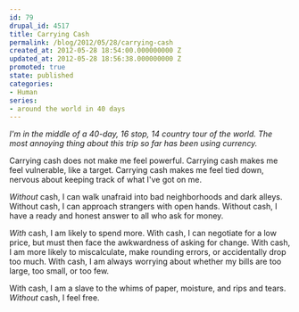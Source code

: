 ```yaml
---
id: 79
drupal_id: 4517
title: Carrying Cash
permalink: /blog/2012/05/28/carrying-cash
created_at: 2012-05-28 18:54:00.000000000 Z
updated_at: 2012-05-28 18:56:38.000000000 Z
promoted: true
state: published
categories:
- Human
series:
- around the world in 40 days
---
```

*I'm in the middle of a 40-day, 16 stop, 14 country tour of the world. The most annoying thing about this trip so far has been using currency.*

Carrying cash does not make me feel powerful. Carrying cash makes me feel vulnerable, like a target. Carrying cash makes me feel tied down, nervous about keeping track of what I've got on me. 

*Without* cash, I can walk unafraid into bad neighborhoods and dark alleys. Without cash, I can approach strangers with open hands. Without cash, I have a ready and honest answer to all who ask for money. 

*With* cash, I am likely to spend more. With cash, I can negotiate for a low price, but must then face the awkwardness of asking for change. With cash, I am more likely to miscalculate, make rounding errors, or accidentally drop too much. With cash, I am always worrying about whether my bills are too large, too small, or too few. 

With cash, I am a slave to the whims of paper, moisture, and rips and tears. *Without* cash, I feel free. 
